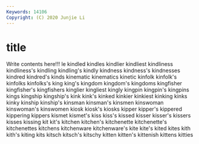 ```yaml
---
Keywords: 14106
Copyright: (C) 2020 Junjie Li
---
```


# title

Write contents here!!!
le
kindled 
kindles 
kindlier 
kindliest 
kindliness 
kindliness's 
kindling 
kindling's 
kindly 
kindness
kindness's 
kindnesses 
kindred 
kindred's 
kinds 
kinematic 
kinematics 
kinetic 
kinfolk 
kinfolk's
kinfolks 
kinfolks's 
king 
king's 
kingdom 
kingdom's 
kingdoms 
kingfisher 
kingfisher's 
kingfishers
kinglier 
kingliest 
kingly 
kingpin 
kingpin's 
kingpins 
kings 
kingship 
kingship's 
kink
kink's 
kinked 
kinkier 
kinkiest 
kinking 
kinks 
kinky 
kinship 
kinship's 
kinsman
kinsman's 
kinsmen 
kinswoman 
kinswoman's 
kinswomen 
kiosk 
kiosk's 
kiosks 
kipper 
kipper's
kippered 
kippering 
kippers 
kismet 
kismet's 
kiss 
kiss's 
kissed 
kisser 
kisser's
kissers 
kisses 
kissing 
kit 
kit's 
kitchen 
kitchen's 
kitchenette 
kitchenette's 
kitchenettes
kitchens 
kitchenware 
kitchenware's 
kite 
kite's 
kited 
kites 
kith 
kith's 
kiting
kits 
kitsch 
kitsch's 
kitschy 
kitten 
kitten's 
kittenish 
kittens 
kitties 
